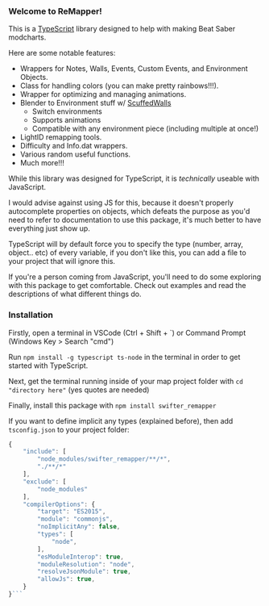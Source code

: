 ### Welcome to ReMapper!
This is a [TypeScript](https://www.typescriptlang.org/) library designed to help with making Beat Saber modcharts.

Here are some notable features:
- Wrappers for Notes, Walls, Events, Custom Events, and Environment Objects.
- Class for handling colors (you can make pretty rainbows!!!).
- Wrapper for optimizing and managing animations.
- Blender to Environment stuff w/ [ScuffedWalls](https://github.com/thelightdesigner/ScuffedWalls)
    - Switch environments
    - Supports animations
    - Compatible with any environment piece (including multiple at once!)
- LightID remapping tools.
- Difficulty and Info.dat wrappers.
- Various random useful functions.
- Much more!!!

While this library was designed for TypeScript, it is *technically* useable with JavaScript.

I would advise against using JS for this, because it doesn't properly autocomplete properties on objects, which defeats the purpose as you'd need to refer to documentation to use this package, it's much better to have everything just show up.

TypeScript will by default force you to specify the type (number, array, object.. etc) of every variable, if you don't like this, you can add a file to your project that will ignore this.

If you're a person coming from JavaScript, you'll need to do some exploring with this package to get comfortable. Check out examples and read the descriptions of what different things do.

### Installation

Firstly, open a terminal in VSCode (Ctrl + Shift + `) or Command Prompt (Windows Key > Search "cmd")

Run `npm install -g typescript ts-node` in the terminal in order to get started with TypeScript.

Next, get the terminal running inside of your map project folder with `cd "directory here"` (yes quotes are needed)

Finally, install this package with `npm install swifter_remapper`

If you want to define implicit any types (explained before), then add `tsconfig.json` to your project folder:
```js
{
    "include": [
        "node_modules/swifter_remapper/**/*",
        "./**/*"
    ],
    "exclude": [
        "node_modules"
    ],
    "compilerOptions": {
        "target": "ES2015",
        "module": "commonjs",
        "noImplicitAny": false,
        "types": [
            "node",
        ],
        "esModuleInterop": true,
        "moduleResolution": "node",
        "resolveJsonModule": true,
        "allowJs": true,
    }
}```